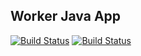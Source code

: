 ## Worker Java App

[![Build Status](http://localhost:8080/buildStatus/icon?job=Instavote%2Fworker-build&Color=blue)](http://localhost:8080/job/Instavote/job/worker-build/)
[![Build Status](http://localhost:8080/buildStatus/icon?job=Instavote%2Fworker-test&subject=UnitTest)](http://localhost:8080/job/Instavote/job/worker-test/)
